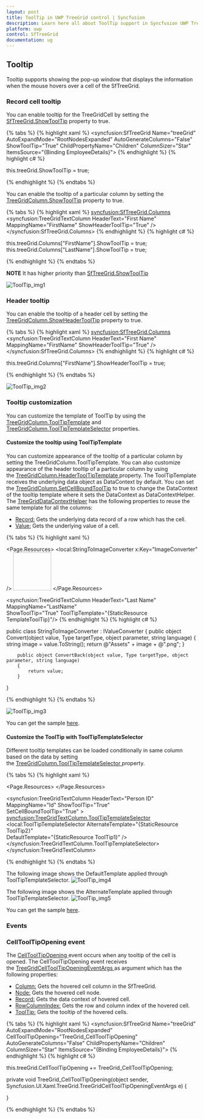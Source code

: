 ```yaml
---
layout: post
title: ToolTip in UWP TreeGrid control | Syncfusion
description: Learn here all about ToolTip support in Syncfusion UWP TreeGrid (SfTreeGrid) control and more.
platform: uwp
control: SfTreeGrid
documentation: ug
---
```



## Tooltip

Tooltip supports showing the pop-up window that displays the information when the mouse hovers over a cell of the SfTreeGrid.

### Record cell tooltip

You can enable tooltip for the TreeGridCell by setting the [SfTreeGrid.ShowToolTip](https://help.syncfusion.com/cr/uwp/Syncfusion.UI.Xaml.Grid.SfGridBase.html#Syncfusion_UI_Xaml_Grid_SfGridBase_ShowToolTip "") property to true.

{% tabs %}
{% highlight xaml %}
<syncfusion:SfTreeGrid Name="treeGrid" 
                       AutoExpandMode="RootNodesExpanded"
                       AutoGenerateColumns="False" 
                       ShowToolTip="True"
                       ChildPropertyName="Children"
                       ColumnSizer="Star"
                       ItemsSource="{Binding EmployeeDetails}">
{% endhighlight %}
{% highlight c# %}

this.treeGrid.ShowToolTip = true;

{% endhighlight %}
{% endtabs %}

You can enable the tooltip of a particular column by setting the [TreeGridColumn.ShowToolTip](https://help.syncfusion.com/cr/uwp/Syncfusion.UI.Xaml.Grid.GridColumnBase.html#Syncfusion_UI_Xaml_Grid_GridColumnBase_ShowToolTip "") property to true.

{% tabs %}
{% highlight xaml %}
<syncfusion:SfTreeGrid.Columns>
        <syncfusion:TreeGridTextColumn HeaderText="First Name" 
                                       MappingName="FirstName" 
                                       ShowHeaderToolTip="True" />
 </syncfusion:SfTreeGrid.Columns>
{% endhighlight %}
{% highlight c# %}

this.treeGrid.Columns["FirstName"].ShowToolTip = true;
this.treeGrid.Columns["LastName"].ShowToolTip = true;

{% endhighlight %}
{% endtabs %}

**NOTE**
It has higher priority than [SfTreeGrid.ShowToolTip](https://help.syncfusion.com/cr/uwp/Syncfusion.UI.Xaml.Grid.SfGridBase.html#Syncfusion_UI_Xaml_Grid_SfGridBase_ShowToolTip "")

![ToolTip_img1](ToolTip_images/ToolTip_img1.png)

### Header tooltip

You can enable the tooltip of a header cell by setting the [TreeGridColumn.ShowHeaderToolTip](https://help.syncfusion.com/cr/uwp/Syncfusion.UI.Xaml.Grid.GridColumnBase.html#Syncfusion_UI_Xaml_Grid_GridColumnBase_ShowHeaderToolTip) property to true.


{% tabs %}
{% highlight xaml %}
<syncfusion:SfTreeGrid.Columns>
                <syncfusion:TreeGridTextColumn 
                                     HeaderText="First Name" 
                                     MappingName="FirstName" 
                                     ShowHeaderToolTip="True" />
</syncfusion:SfTreeGrid.Columns>
{% endhighlight %}
{% highlight c# %}

this.treeGrid.Columns["FirstName"].ShowHeaderToolTip = true;

{% endhighlight %}
{% endtabs %}

![ToolTip_img2](Tooltip_images/ToolTip_img2.png)

### Tooltip customization

You can customize the template of ToolTip by using the [TreeGridColumn.ToolTipTemplate](https://help.syncfusion.com/cr/uwp/Syncfusion.UI.Xaml.Grid.GridColumnBase.html#Syncfusion_UI_Xaml_Grid_GridColumnBase_ToolTipTemplate) and [TreeGridColumn.ToolTipTemplateSelector](https://help.syncfusion.com/cr/uwp/Syncfusion.UI.Xaml.Grid.GridColumnBase.html#Syncfusion_UI_Xaml_Grid_GridColumnBase_ToolTipTemplateSelector) properties. 

#### Customize the tooltip using ToolTipTemplate

You can customize appearance of the tooltip of a particular column by setting the TreeGridColumn.ToolTipTemplate. You can also customize appearance of the header tooltip of a particular column by using the [TreeGridColumn.HeaderToolTipTemplate ](https://help.syncfusion.com/cr/uwp/Syncfusion.UI.Xaml.Grid.GridColumnBase.html#Syncfusion_UI_Xaml_Grid_GridColumnBase_HeaderToolTipTemplate "")property.
The ToolTipTemplate receives the underlying data object as DataContext by default. You can set the [TreeGridColumn.SetCellBoundToolTip](https://help.syncfusion.com/cr/uwp/Syncfusion.UI.Xaml.Grid.GridColumnBase.html#Syncfusion_UI_Xaml_Grid_GridColumnBase_SetCellBoundToolTip) to true to change the DataContext of the tooltip template where it sets the DataContext as DataContextHelper. The [TreeGridDataContextHelper](https://help.syncfusion.com/cr/uwp/Syncfusion.UI.Xaml.TreeGrid.Cells.TreeGridDataContextHelper.html# "") has the following properties to reuse the same template for all the columns:
* [Record:](https://help.syncfusion.com/cr/uwp/Syncfusion.UI.Xaml.Grid.Cells.DataContextHelper.html#Syncfusion_UI_Xaml_Grid_Cells_DataContextHelper_Record) Gets the underlying data record of a row which has the cell.
* [Value:](https://help.syncfusion.com/cr/uwp/Syncfusion.UI.Xaml.Grid.Cells.DataContextHelper.html#Syncfusion_UI_Xaml_Grid_Cells_DataContextHelper_Value) Gets the underlying value of a cell.

{% tabs %}
{% highlight xaml %}

<Page.Resources>
        <local:StringToImageConverter x:Key="ImageConverter" />
        <DataTemplate x:Key="TemplateToolTip">
            <Image Height="100" Width="100" Source="{Binding LastName, Converter= {StaticResource ImageConverter}}" />
        </DataTemplate>
 </Page.Resources>

<syncfusion:TreeGridTextColumn HeaderText="Last Name"
                               MappingName="LastName"  
                               ShowToolTip="True" 
                               ToolTipTemplate="{StaticResource TemplateToolTip}"/>
{% endhighlight %}
{% highlight c# %}

public class StringToImageConverter : IValueConverter
{
       public object Convert(object value, Type targetType, object parameter, string language)
        {
            string image = value.ToString();
            return @"Assets\" + image + @".png";
        }

        public object ConvertBack(object value, Type targetType, object parameter, string language)
        {
            return value;
        }
}

{% endhighlight %}
{% endtabs %}

![ToolTip_img3](ToolTip_images/ToolTip_img3.png)

You can get the sample [here](http://www.syncfusion.com/downloads/support/directtrac/general/ze/ToolTipTemplateDemo298673222.zip# "").

#### Customize the ToolTip with ToolTipTemplateSelector

Different tooltip templates can be loaded conditionally in same column based on the data by setting the [TreeGridColumn.ToolTipTemplateSelector ](https://help.syncfusion.com/cr/uwp/Syncfusion.UI.Xaml.Grid.GridColumnBase.html#Syncfusion_UI_Xaml_Grid_GridColumnBase_ToolTipTemplateSelector "")property.

{% tabs %}
{% highlight xaml %}

<Page.Resources>
        <DataTemplate x:Key="ToolTip1">
            <Grid>
                <TextBlock Text="{Binding Record.Id}" FontWeight="Bold" Foreground="Red" />
            </Grid>
        </DataTemplate>
        <DataTemplate x:Key="ToolTip2">
            <Grid>
                <TextBlock Text="{Binding Record.Id}" FontWeight="Bold" Foreground="Green"/>
            </Grid>
        </DataTemplate>
 </Page.Resources>
 
<syncfusion:TreeGridTextColumn  HeaderText="Person ID" 
                                MappingName="Id"
                                ShowToolTip="True"  
                                SetCellBoundToolTip="True" >
     <syncfusion:TreeGridTextColumn.ToolTipTemplateSelector>
         <local:ToolTipTemplateSelector  AlternateTemplate="{StaticResource ToolTip2}"  
                            DefaultTemplate="{StaticResource ToolTip1}" />
      </syncfusion:TreeGridTextColumn.ToolTipTemplateSelector>
</syncfusion:TreeGridTextColumn>

{% endhighlight %}
{% endtabs %}

The following image shows the DefaultTemplate applied through ToolTipTemplateSelector.
![ToolTip_img4](ToolTip_images/ToolTip_img4.png)

The following image shows the AlternateTemplate applied through  ToolTipTemplateSelector.
![ToolTip_img5](ToolTip_images/ToolTip_img5.png)

You can get the sample [here](http://www.syncfusion.com/downloads/support/directtrac/general/ze/ToolTipTemplateSelectorDemo-651257281.zip# "").

### Events

### CellToolTipOpening event

The [CellToolTipOpening ](https://help.syncfusion.com/cr/uwp/Syncfusion.UI.Xaml.TreeGrid.SfTreeGrid.html)event occurs when any tooltip of the cell is opened. The CellToolTipOpening event receives the [TreeGridCellToolTipOpeningEventArgs ](https://help.syncfusion.com/cr/uwp/Syncfusion.UI.Xaml.TreeGrid.TreeGridCellToolTipOpeningEventArgs.html# "")as argument which has the following properties:
* [Column:](https://help.syncfusion.com/cr/uwp/Syncfusion.UI.Xaml.Grid.CellToolTipOpeningEventArgs.html#Syncfusion_UI_Xaml_Grid_CellToolTipOpeningEventArgs_Column) Gets the hovered cell column in the SfTreeGrid.
* [Node:](https://help.syncfusion.com/cr/uwp/Syncfusion.UI.Xaml.TreeGrid.TreeGridCellToolTipOpeningEventArgs.html#Syncfusion_UI_Xaml_TreeGrid_TreeGridCellToolTipOpeningEventArgs_Node) Gets the hovered cell node.
* [Record:](https://help.syncfusion.com/cr/uwp/Syncfusion.UI.Xaml.Grid.CellToolTipOpeningEventArgs.html#Syncfusion_UI_Xaml_Grid_CellToolTipOpeningEventArgs_Record) Gets the data context of hovered cell.
* [RowColumnIndex:](https://help.syncfusion.com/cr/uwp/Syncfusion.UI.Xaml.Grid.CellToolTipOpeningEventArgs.html#Syncfusion_UI_Xaml_Grid_CellToolTipOpeningEventArgs_RowColumnIndex) Gets the row and column index of the hovered cell.
* [ToolTip:](https://help.syncfusion.com/cr/uwp/Syncfusion.UI.Xaml.Grid.CellToolTipOpeningEventArgs.html#Syncfusion_UI_Xaml_Grid_CellToolTipOpeningEventArgs_ToolTip) Gets the tooltip of the hovered cells.

{% tabs %}
{% highlight xaml %}
<syncfusion:SfTreeGrid Name="treeGrid" 
                       AutoExpandMode="RootNodesExpanded"
                       CellToolTipOpening="TreeGrid_CellToolTipOpening"
                       AutoGenerateColumns="False" 
                       ChildPropertyName="Children"
                       ColumnSizer="Star"
                       ItemsSource="{Binding EmployeeDetails}">
{% endhighlight %}
{% highlight c# %}

this.treeGrid.CellToolTipOpening += TreeGrid_CellToolTipOpening;

private void TreeGrid_CellToolTipOpening(object sender, Syncfusion.UI.Xaml.TreeGrid.TreeGridCellToolTipOpeningEventArgs e)
{

}

{% endhighlight %}
{% endtabs %}

